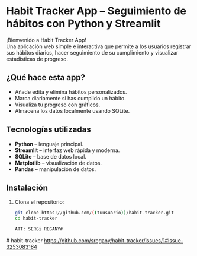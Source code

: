# Habit Tracker App – Seguimiento de hábitos con Python y Streamlit


¡Bienvenido a Habit Tracker App!  
Una aplicación web simple e interactiva que permite a los usuarios registrar sus hábitos diarios, hacer seguimiento de su cumplimiento y visualizar estadísticas de progreso.



## ¿Qué hace esta app?
- Añade edita y elimina hábitos personalizados.
- Marca diariamente si has cumplido un hábito.
- Visualiza tu progreso con gráficos.
- Almacena los datos localmente usando SQLite.



## Tecnologías utilizadas
- **Python** – lenguaje principal.
- **Streamlit** – interfaz web rápida y moderna.
- **SQLite** – base de datos local.
- **Matplotlib** – visualización de datos.
- **Pandas** – manipulación de datos.

## Instalación

1. Clona el repositorio:
   ```bash
   git clone https://github.com/((tuusuario))/habit-tracker.git
   cd habit-tracker

   ATT: SERGi REGANY#   
   
 #   h a b i t - t r a c k e r 
https://github.com/sregany/habit-tracker/issues/1#issue-3253083184
